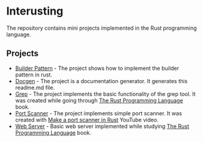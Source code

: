# Interusting

The repository contains mini projects implemented in the Rust programming language.

## Projects

- [Builder Pattern](/builder-pattern) - The project shows how to implement the builder pattern in rust.
- [Docgen](/docgen) - The project is a documentation generator. It generates this readme.md file.
- [Grep](/grep) - The project implements the basic functionality of the grep tool. It was created while going through [The Rust Programming Language](https://doc.rust-lang.org/book/ch12-00-an-io-project.html) book.
- [Port Scanner](/port-scanner) - The project implements simple port scanner. It was created with [Make a port scanner in Rust](https://www.youtube.com/watch?v=J3C6sNK2wnk) YouTube video.
- [Web Server](/web-server) - Basic web server implemented while studying [The Rust Programming Language](https://doc.rust-lang.org/book/ch12-00-an-io-project.html) book.
